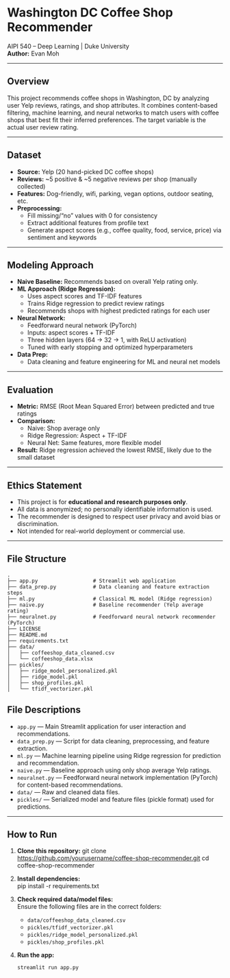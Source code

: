 # Washington DC Coffee Shop Recommender

AIPI 540 – Deep Learning | Duke University  
**Author:** Evan Moh

---

## Overview

This project recommends coffee shops in Washington, DC by analyzing user Yelp reviews, ratings, and shop attributes. It combines content-based filtering, machine learning, and neural networks to match users with coffee shops that best fit their inferred preferences. The target variable is the actual user review rating.

---

## Dataset

- **Source:** Yelp (20 hand-picked DC coffee shops)
- **Reviews:** ~5 positive & ~5 negative reviews per shop (manually collected)
- **Features:** Dog-friendly, wifi, parking, vegan options, outdoor seating, etc.
- **Preprocessing:**
  - Fill missing/“no” values with 0 for consistency
  - Extract additional features from profile text
  - Generate aspect scores (e.g., coffee quality, food, service, price) via sentiment and keywords

---

## Modeling Approach

- **Naive Baseline:** Recommends based on overall Yelp rating only.
- **ML Approach (Ridge Regression):**  
  - Uses aspect scores and TF-IDF features  
  - Trains Ridge regression to predict review ratings  
  - Recommends shops with highest predicted ratings for each user
- **Neural Network:**  
  - Feedforward neural network (PyTorch)
  - Inputs: aspect scores + TF-IDF  
  - Three hidden layers (64 → 32 → 1, with ReLU activation)
  - Tuned with early stopping and optimized hyperparameters
- **Data Prep:**  
  - Data cleaning and feature engineering for ML and neural net models

---

## Evaluation

- **Metric:** RMSE (Root Mean Squared Error) between predicted and true ratings
- **Comparison:**  
  - Naive: Shop average only  
  - Ridge Regression: Aspect + TF-IDF  
  - Neural Net: Same features, more flexible model  
- **Result:** Ridge regression achieved the lowest RMSE, likely due to the small dataset

---

## Ethics Statement

- This project is for **educational and research purposes only**.
- All data is anonymized; no personally identifiable information is used.
- The recommender is designed to respect user privacy and avoid bias or discrimination.
- Not intended for real-world deployment or commercial use.

---

## File Structure

```
.
├── app.py                  # Streamlit web application
├── data_prep.py            # Data cleaning and feature extraction steps
├── ml.py                   # Classical ML model (Ridge regression)
├── naive.py                # Baseline recommender (Yelp average rating)
├── neuralnet.py            # Feedforward neural network recommender (PyTorch)
├── LICENSE
├── README.md
├── requirements.txt
├── data/
│   ├── coffeeshop_data_cleaned.csv
│   └── coffeeshop_data.xlsx
├── pickles/
│   ├── ridge_model_personalized.pkl
│   ├── ridge_model.pkl
│   ├── shop_profiles.pkl
│   └── tfidf_vectorizer.pkl
```

## File Descriptions

- `app.py` — Main Streamlit application for user interaction and recommendations.
- `data_prep.py` — Script for data cleaning, preprocessing, and feature extraction.
- `ml.py` — Machine learning pipeline using Ridge regression for prediction and recommendation.
- `naive.py` — Baseline approach using only shop average Yelp ratings.
- `neuralnet.py` — Feedforward neural network implementation (PyTorch) for content-based recommendations.
- `data/` — Raw and cleaned data files.
- `pickles/` — Serialized model and feature files (pickle format) used for predictions.

---

## How to Run

1. **Clone this repository:**
   git clone https://github.com/yourusername/coffee-shop-recommender.git
   cd coffee-shop-recommender

2. **Install dependencies:**    
    pip install -r requirements.txt

3. **Check required data/model files:**  
   Ensure the following files are in the correct folders:
   - `data/coffeeshop_data_cleaned.csv`
   - `pickles/tfidf_vectorizer.pkl`
   - `pickles/ridge_model_personalized.pkl`
   - `pickles/shop_profiles.pkl`

4. **Run the app:**
   ```bash
   streamlit run app.py